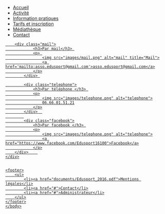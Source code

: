 <!DOCTYPE html>
<html>

<head>
    <meta charset="utf-8" />
    <link rel="stylesheet" type="text/css" href="contact.css">
    <title>Contact Edusport</title>
</head>

<body>
    <div class="bloc_page">
        <nav>
            <!--<a class="logo" href="Accueil"><img src="images/Logo_Edusport.jpeg" alt="Logo Edusport" title="Edusport"></a> !-->
            <ul>
                <li><a href="#">Accueil</li>
                <li><a href="#">Activité</li>
                <li><a href="#">Information pratiques</li>
                <li><a href="#">Tarifs et inscription</li>
                <li><a href="#">Médiathèque</li>
                <li><a href="#">Contact</li>
            </ul>
        </nav>

        <div class="mail">
                <h3>Par mail</h3> 
                <p> 
                    <img src="images/mail.png" alt="mail" title="Mail">
                    <a href='mailto:asso.edusport@gmail.com'>asso.edusport@gmail.com</a>
                </p>
            </div> 

            <div class="telephone">
                <h3>Par téléphone </h3> 
                <p>
                    <img src="images/telephone.png" alt="telephone">
                    06.66.01.51.21
                </p>
            </div>  
            
            <div class="facebook">
                <h3>Par facebook </h3> 
                <p>
                    <img src="images/telephone.png" alt="telephone">
                    <a href="https://www.facebook.com/Edusport16100">Facebook</a>
                </p>
        </div>    
    </div>


    <footer>
        <ul>
            <li><a href="documents/Edusport_2016.pdf">Mentions légales</li>
            <li><a href="#">Contact</li>
            <li><a href="#">Administrateur</li>
        </ul>
    </footer>
    </body>
</html>
